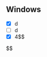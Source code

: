 <!--
 * @Author: haoluo
 * @Date: 2019-07-23 09:06:52
 * @LastEditors: haoluo
 * @LastEditTime: 2019-07-23 17:33:25
 * @Description: file content
 -->

## Windows

- [x] d
- [ ] d
- [x] 4$$

$$
